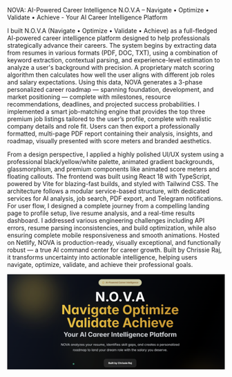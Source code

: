 NOVA: AI-Powered Career Intelligence
N.O.V.A – Navigate • Optimize • Validate • Achieve -
Your AI Career Intelligence Platform

I built N.O.V.A (Navigate • Optimize • Validate • Achieve) as a full-fledged AI-powered career intelligence platform designed to help professionals strategically advance their careers. The system begins by extracting data from resumes in various formats (PDF, DOC, TXT), using a combination of keyword extraction, contextual parsing, and experience-level estimation to analyze a user's background with precision. A proprietary match scoring algorithm then calculates how well the user aligns with different job roles and salary expectations. Using this data, NOVA generates a 3-phase personalized career roadmap — spanning foundation, development, and market positioning — complete with milestones, resource recommendations, deadlines, and projected success probabilities. I implemented a smart job-matching engine that provides the top three premium job listings tailored to the user’s profile, complete with realistic company details and role fit. Users can then export a professionally formatted, multi-page PDF report containing their analysis, insights, and roadmap, visually presented with score meters and branded aesthetics.

From a design perspective, I applied a highly polished UI/UX system using a professional black/yellow/white palette, animated gradient backgrounds, glassmorphism, and premium components like animated score meters and floating callouts. The frontend was built using React 18 with TypeScript, powered by Vite for blazing-fast builds, and styled with Tailwind CSS. The architecture follows a modular service-based structure, with dedicated services for AI analysis, job search, PDF export, and Telegram notifications. For user flow, I designed a complete journey from a compelling landing page to profile setup, live resume analysis, and a real-time results dashboard. I addressed various engineering challenges including API errors, resume parsing inconsistencies, and build optimization, while also ensuring complete mobile responsiveness and smooth animations. Hosted on Netlify, NOVA is production-ready, visually exceptional, and functionally robust — a true AI command center for career growth. Built by Chrissie Raj, it transforms uncertainty into actionable intelligence, helping users navigate, optimize, validate, and achieve their professional goals.

![image alt](https://github.com/Chrissie-1/N.O.V.A---Navigate-Optimize-Validate-Achieve-Your-AI-Career-Intelligence-Platform/blob/bb10e0d11558407790215d84a6bab9cb0f94ed3d/Screenshot%202025-07-27%20225057.png)
